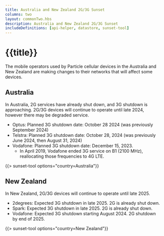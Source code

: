 ```yaml
---
title: Australia and New Zealand 2G/3G Sunset
columns: two
layout: commonTwo.hbs
description: Australia and New Zealand 2G/3G Sunset
includeDefinitions: [api-helper, datastore, sunset-tool]
---
```


# {{title}}

The mobile operators used by Particle cellular devices in the Australia and New Zealand are making changes to their networks that will affect some devices.


## Australia 

In Australia, 2G services have already shut down, and 3G shutdown is approaching. 2G/3G devices will continue to operate until late 2024, however there may be degraded service.

- Optus: Planned 3G shutdown date: October 28 2024 (was previously September 2024)
- Telstra: Planned 3G shutdown date: October 28, 2024 (was previously June 2024, then August 31, 2024)
- Vodafone: Planned 3G shutdown date: December 15, 2023. 
  - In April 2019, Vodafone ended 3G service on B1 (2100 MHz), reallocating those frequencies to 4G LTE.

{{> sunset-tool options="country=Australia"}}



## New Zealand

In New Zealand, 2G/3G devices will continue to operate until late 2025.

- 2degrees: Expected 3G shutdown in late 2025. 2G is already shut down.
- Spark: Expected 3G shutdown in late 2025. 2G is already shut down.
- Vodafone: Expected 3G shutdown starting August 2024. 2G shutdown by end of 2025.

{{> sunset-tool options="country=New Zealand"}}
